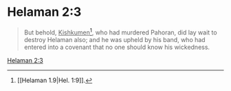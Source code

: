 # Helaman 2:3

> But behold, <u>Kishkumen</u>[^a], who had murdered Pahoran, did lay wait to destroy Helaman also; and he was upheld by his band, who had entered into a covenant that no one should know his wickedness.

[Helaman 2:3](https://www.churchofjesuschrist.org/study/scriptures/bofm/hel/2?lang=eng&id=p3#p3)


[^a]: [[Helaman 1.9|Hel. 1:9]].  

